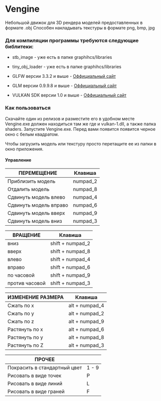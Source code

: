 # Vengine
Небольшой движок для 3D рендера моделей предоставленных в формате .obj
Способен накладывать текстуры в формате png, bmp, jpg

### Для компиляции программы требуются следующие библитеки:

- stb_image       - уже есть в папке graphihcs/libraries
- tiny_obj_loader - уже есть в папке graphihcs/libraries

- GLFW версии 3.3.2     и выше - [Оффициальный сайт](https://www.glfw.org/download.html)
- GLM  версии 0.9.9.8   и выше - [Оффициальный сайт](https://github.com/g-truc/glm)
- VULKAN SDK версии 1.0 и выше - [Оффициальный сайт](https://www.lunarg.com/vulkan-sdk/)

### Как пользоваться
Скачайте один из релизов и разместите его в удобном месте
Vengine.exe должен находиться там же где и vulkan-1.dll, а также папка shaders.
Запустите Vengine.exe. Перед вами появится появится черное окно с белым квадратом.

Чтобы загрузить модель или текстуру просто перетащите ее из папки в окно приложения.

#### Управление

| ПЕРЕМЕЩЕНИЕ              | Клавиша  |
|--------------------------|----------|
| Приблизить модель        | numpad_2 |
| Отдалить модель          | numpad_8 |
| Сдвинуть модель влево    | numpad_4 |
| Сдвинуть модель вправо   | numpad_6 |
| Сдвинуть модель вверх    | numpad_9 |
| Сдвинуть модель вниз     | numpad_3 |



| ВРАЩЕНИЕ                 | Клавиша  |
|--------------------------|----------|
| вниз                     | shift + numpad_2 |
| вверх                    | shift + numpad_8 |
| влево                    | shift + numpad_4 |
| вправо                   | shift + numpad_6 |
| по часовой               | shift + numpad_9 |
| против часовой           | shift + numpad_3 |



| ИЗМЕНЕНИЕ РАЗМЕРА        | Клавиша  |
|--------------------------|----------|
| Сжать по х               | alt + numpad_4 |
| Сжать по у               | alt + numpad_2 |
| Сжать по z               | alt + numpad_9 |
| Растянуть по х           | alt + numpad_6 |
| Растянуть по у           | alt + numpad_8 |
| Растянуть по Z           | alt + numpad_3 |



| ПРОЧЕЕ                       |          |
|------------------------------|----------|
| Покрасить в стандартный цвет |  1 - 9   |
| Рисовать в виде точек        |    P     |
| Рисовать в виде линий        |    L     |
| Рисовать в виде граней       |    F     |
